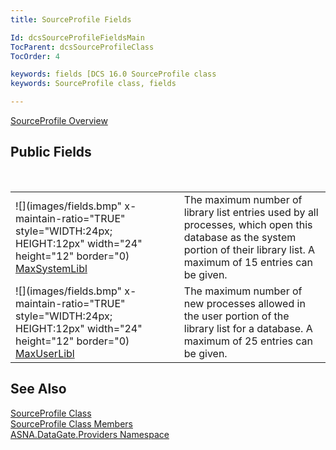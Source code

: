 ```yaml
---
title: SourceProfile Fields

Id: dcsSourceProfileFieldsMain
TocParent: dcsSourceProfileClass
TocOrder: 4

keywords: fields [DCS 16.0 SourceProfile class
keywords: SourceProfile class, fields

---
```


[SourceProfile Overview](source-profile-class.html) 
## Public Fields

<br />


|      |      |
| ---- | ---- |
| ![](images/fields.bmp" x-maintain-ratio="TRUE" style="WIDTH:24px; HEIGHT:12px" width="24" height="12" border="0) [MaxSystemLibl](dcsMaxSystemLiblEnumeration.html) | The maximum number of library list entries used by all processes, which open this database as the system portion of their library list. A maximum of 15 entries can be given. |
| ![](images/fields.bmp" x-maintain-ratio="TRUE" style="WIDTH:24px; HEIGHT:12px" width="24" height="12" border="0) [MaxUserLibl](dcsMaxUserLiblEnumeration.html) | The maximum number of new processes allowed in the user portion of the library list for a database. A maximum of 25 entries can be given. |



## See Also


[SourceProfile Class](source-profile-class.html)
      <br />
[SourceProfile Class Members](source-profile-members.html)
      <br />
[ASNA.DataGate.Providers Namespace](datagate-providers-namespace.html)


